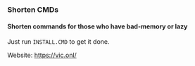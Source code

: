 ### Shorten CMDs

#### Shorten commands for those who have bad-memory or lazy

Just run `INSTALL.CMD` to get it done.

Website: https://vic.onl/

